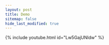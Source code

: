 ```yaml
---
layout: post
title: Demo
sitemap: false
hide_last_modified: true
---
```

{% include youtube.html id="Lw5GajUNldw" %} 